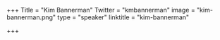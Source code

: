 +++
Title = "Kim Bannerman"
Twitter = "kmbannerman"
image = "kim-bannerman.png"
type = "speaker"
linktitle = "kim-bannerman"

+++


